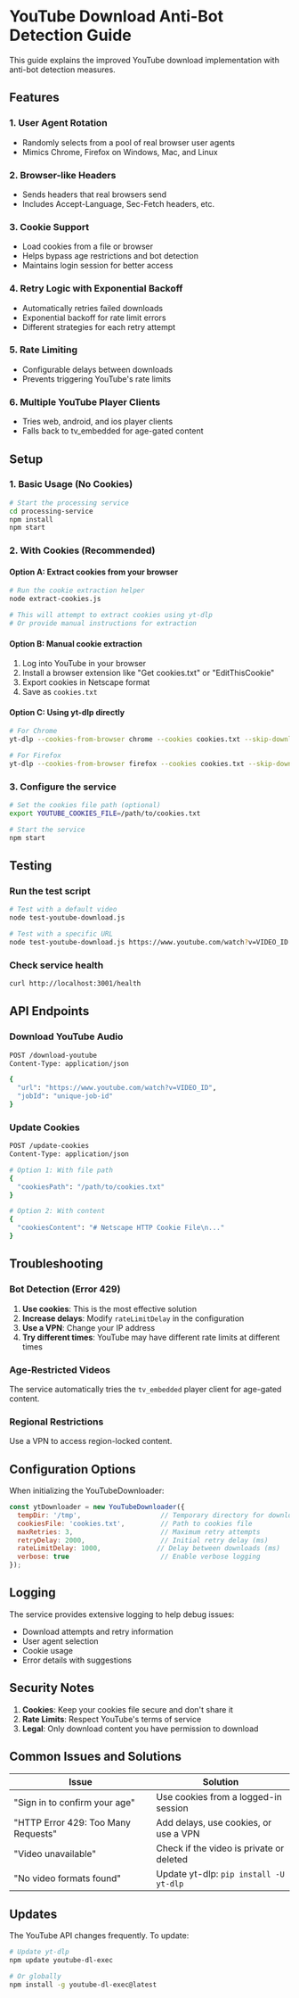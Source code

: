 # YouTube Download Anti-Bot Detection Guide

This guide explains the improved YouTube download implementation with anti-bot detection measures.

## Features

### 1. **User Agent Rotation**
- Randomly selects from a pool of real browser user agents
- Mimics Chrome, Firefox on Windows, Mac, and Linux

### 2. **Browser-like Headers**
- Sends headers that real browsers send
- Includes Accept-Language, Sec-Fetch headers, etc.

### 3. **Cookie Support**
- Load cookies from a file or browser
- Helps bypass age restrictions and bot detection
- Maintains login session for better access

### 4. **Retry Logic with Exponential Backoff**
- Automatically retries failed downloads
- Exponential backoff for rate limit errors
- Different strategies for each retry attempt

### 5. **Rate Limiting**
- Configurable delays between downloads
- Prevents triggering YouTube's rate limits

### 6. **Multiple YouTube Player Clients**
- Tries web, android, and ios player clients
- Falls back to tv_embedded for age-gated content

## Setup

### 1. Basic Usage (No Cookies)

```bash
# Start the processing service
cd processing-service
npm install
npm start
```

### 2. With Cookies (Recommended)

#### Option A: Extract cookies from your browser

```bash
# Run the cookie extraction helper
node extract-cookies.js

# This will attempt to extract cookies using yt-dlp
# Or provide manual instructions for extraction
```

#### Option B: Manual cookie extraction

1. Log into YouTube in your browser
2. Install a browser extension like "Get cookies.txt" or "EditThisCookie"
3. Export cookies in Netscape format
4. Save as `cookies.txt`

#### Option C: Using yt-dlp directly

```bash
# For Chrome
yt-dlp --cookies-from-browser chrome --cookies cookies.txt --skip-download https://www.youtube.com

# For Firefox
yt-dlp --cookies-from-browser firefox --cookies cookies.txt --skip-download https://www.youtube.com
```

### 3. Configure the service

```bash
# Set the cookies file path (optional)
export YOUTUBE_COOKIES_FILE=/path/to/cookies.txt

# Start the service
npm start
```

## Testing

### Run the test script

```bash
# Test with a default video
node test-youtube-download.js

# Test with a specific URL
node test-youtube-download.js https://www.youtube.com/watch?v=VIDEO_ID
```

### Check service health

```bash
curl http://localhost:3001/health
```

## API Endpoints

### Download YouTube Audio

```bash
POST /download-youtube
Content-Type: application/json

{
  "url": "https://www.youtube.com/watch?v=VIDEO_ID",
  "jobId": "unique-job-id"
}
```

### Update Cookies

```bash
POST /update-cookies
Content-Type: application/json

# Option 1: With file path
{
  "cookiesPath": "/path/to/cookies.txt"
}

# Option 2: With content
{
  "cookiesContent": "# Netscape HTTP Cookie File\n..."
}
```

## Troubleshooting

### Bot Detection (Error 429)

1. **Use cookies**: This is the most effective solution
2. **Increase delays**: Modify `rateLimitDelay` in the configuration
3. **Use a VPN**: Change your IP address
4. **Try different times**: YouTube may have different rate limits at different times

### Age-Restricted Videos

The service automatically tries the `tv_embedded` player client for age-gated content.

### Regional Restrictions

Use a VPN to access region-locked content.

## Configuration Options

When initializing the YouTubeDownloader:

```javascript
const ytDownloader = new YouTubeDownloader({
  tempDir: '/tmp',                    // Temporary directory for downloads
  cookiesFile: 'cookies.txt',         // Path to cookies file
  maxRetries: 3,                      // Maximum retry attempts
  retryDelay: 2000,                   // Initial retry delay (ms)
  rateLimitDelay: 1000,              // Delay between downloads (ms)
  verbose: true                       // Enable verbose logging
});
```

## Logging

The service provides extensive logging to help debug issues:

- Download attempts and retry information
- User agent selection
- Cookie usage
- Error details with suggestions

## Security Notes

1. **Cookies**: Keep your cookies file secure and don't share it
2. **Rate Limits**: Respect YouTube's terms of service
3. **Legal**: Only download content you have permission to download

## Common Issues and Solutions

| Issue | Solution |
|-------|----------|
| "Sign in to confirm your age" | Use cookies from a logged-in session |
| "HTTP Error 429: Too Many Requests" | Add delays, use cookies, or use a VPN |
| "Video unavailable" | Check if the video is private or deleted |
| "No video formats found" | Update yt-dlp: `pip install -U yt-dlp` |

## Updates

The YouTube API changes frequently. To update:

```bash
# Update yt-dlp
npm update youtube-dl-exec

# Or globally
npm install -g youtube-dl-exec@latest
```